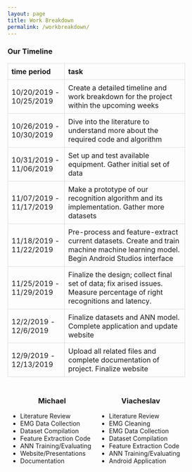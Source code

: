 ```yaml
---
layout: page
title: Work Breakdown
permalink: /workbreakdown/
---
```

<html>
<style>
    * {
      box-sizing: border-box;
    }
  #center {
    display: block;
    margin-left: auto;
    margin-right: auto;
    width: 50%;
  }
  .column {
    float: left;
    width: 50%;
    padding: 5px;
  }
  table {
    border-collapse: collapse;
    width: 50%;
  }
  td, th {
    border: 1px solid #dddddd;
    text-align: left;
    padding: 8px;
  }

  tr:nth-child(even) {
    background-color: #dddddd;
  }
  .row::after {
    content: "";
    clear: both;
    display: table;
  }
  </style>
  <body>
       <h3>Our Timeline</h3>
  <table style="width:100%">
    <tr>
      <th>time period</th>
      <th>task</th>
    </tr>
    <tr>
      <td>10/20/2019 - 10/25/2019 </td>
      <td>Create a detailed timeline and work breakdown for the project within the upcoming weeks</td>
    </tr>
    <tr>
      <td>10/26/2019 - 10/30/2019</td>
      <td>Dive into the literature to understand more about the required code and algorithm</td>
     </tr>
    <tr>
      <td>10/31/2019 - 11/06/2019</td>
      <td>Set up and test available equipment. Gather initial set of data</td>
    </tr>
    <tr>
      <td>11/07/2019 - 11/17/2019</td>
      <td>Make a prototype of our recognition algorithm and its implementation. Gather more datasets</td>
     </tr>
    <tr>
      <td>11/18/2019 - 11/22/2019</td>
      <td>Pre-process and feature-extract current datasets. Create and train machine machine learning model. Begin Android Studios interface</td>
    </tr>
    <tr>
      <td>11/25/2019 - 11/29/2019</td>
      <td>Finalize the design; collect final set of data; fix arised issues. Measure percentage of right recognitions and latency.</td>
    </tr>
     <tr>
      <td>12/2/2019 - 12/6/2019</td>
      <td>Finalize datasets and ANN model. Complete application and update website</td>
    </tr>
     <tr>
      <td>12/9/2019 - 12/13/2019</td>
      <td>Upload all related files and complete documentation of project. Finalize website</td>
    </tr>
  </table>
    <div class = "row">
      <div class = "column">
         <center><h3>Michael</h3></center>
          <ul>
            <li>Literature Review</li>
              <li>EMG Data Collection</li>
              <li>Dataset Compilation</li> 
              <li>Feature Extraction Code</li>
              <li>ANN Training/Evaluating</li>
              <li>Website/Presentations</li> 
              <li>Documentation</li>
           </ul>
      </div>
      <div class = "column">
         <center><h3>Viacheslav</h3></center>
        <ul>
          <li>Literature Review</li>
            <li>EMG Cleaning</li>
            <li>EMG Data Collection</li>
            <li>Dataset Compilation</li> 
            <li>Feature Extraction Code</li>
            <li>ANN Training/Evaluating</li> 
            <li>Android Application</li>
           </ul>
      </div>
    </div>
  </body></html>
